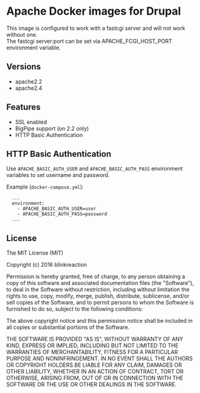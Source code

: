 # Apache Docker images for Drupal

This image is configured to work with a fastcgi server and will not work without one.  
The fastcgi server:port can be set via APACHE_FCGI_HOST_PORT environment variable.


## Versions

- apache2.2
- apache2.4


## Features

- SSL enabled
- BigPipe support (on 2.2 only)
- HTTP Basic Authentication


## HTTP Basic Authentication

Use `APACHE_BASIC_AUTH_USER` and `APACHE_BASIC_AUTH_PASS` environment variables 
to set username and password.

Example (`docker-compose.yml`):

```
  ...
  environment:
    - APACHE_BASIC_AUTH_USER=user
    - APACHE_BASIC_AUTH_PASS=password
  ...
```


## License

The MIT License (MIT)

Copyright (c) 2016 blinkreaction

Permission is hereby granted, free of charge, to any person obtaining a copy
of this software and associated documentation files (the "Software"), to deal
in the Software without restriction, including without limitation the rights
to use, copy, modify, merge, publish, distribute, sublicense, and/or sell
copies of the Software, and to permit persons to whom the Software is
furnished to do so, subject to the following conditions:

The above copyright notice and this permission notice shall be included in all
copies or substantial portions of the Software.

THE SOFTWARE IS PROVIDED "AS IS", WITHOUT WARRANTY OF ANY KIND, EXPRESS OR
IMPLIED, INCLUDING BUT NOT LIMITED TO THE WARRANTIES OF MERCHANTABILITY,
FITNESS FOR A PARTICULAR PURPOSE AND NONINFRINGEMENT. IN NO EVENT SHALL THE
AUTHORS OR COPYRIGHT HOLDERS BE LIABLE FOR ANY CLAIM, DAMAGES OR OTHER
LIABILITY, WHETHER IN AN ACTION OF CONTRACT, TORT OR OTHERWISE, ARISING FROM,
OUT OF OR IN CONNECTION WITH THE SOFTWARE OR THE USE OR OTHER DEALINGS IN THE
SOFTWARE.
